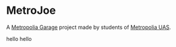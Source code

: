 # MetroJoe

A [Metropolia Garage](https://www.metropolia.fi/fi/tutkimus-kehitys-ja-innovaatiot/yhteistyoalustat/garage) project made by students of [Metropolia UAS](https://www.metropolia.fi/fi).

hello hello